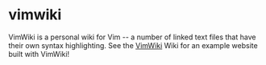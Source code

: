 # vimwiki

VimWiki is a personal wiki for Vim -- a number of linked text files that have their own syntax highlighting.
See the [VimWiki](https://vimwiki.github.io/vimwikiwiki/) Wiki for an example website built with VimWiki!
